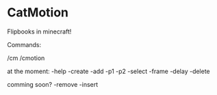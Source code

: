 CatMotion
=========

Flipbooks in minecraft!

Commands:

/cm
/cmotion


at the moment:
-help
-create
-add
-p1
-p2
-select
-frame
-delay
-delete

comming soon?
-remove
-insert

